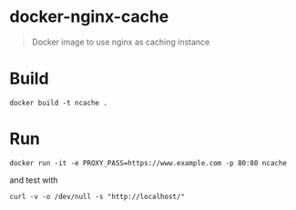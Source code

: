 # docker-nginx-cache

> Docker image to use nginx as caching instance

# Build

`docker build -t ncache .`

# Run

`docker run -it -e PROXY_PASS=https://www.example.com -p 80:80 ncache`

and test with 

`curl -v -o /dev/null -s "http://localhost/"`